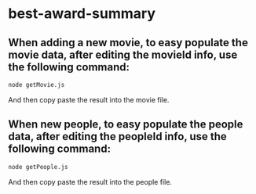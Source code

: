 # best-award-summary

## When adding a new movie, to easy populate the movie data, after editing the movieId info, use the following command:

```bash
node getMovie.js
```

And then copy paste the result into the movie file.

## When new people, to easy populate the people data, after editing the peopleId info, use the following command:

```bash
node getPeople.js
```

And then copy paste the result into the people file.
